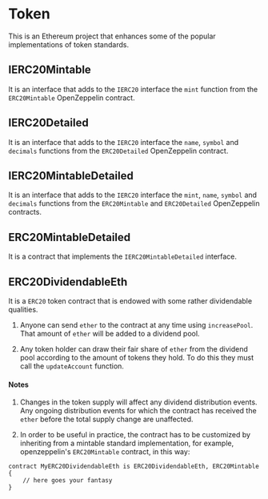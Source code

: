 # Token

This is an Ethereum project that enhances some of the popular implementations of token standards.

## IERC20Mintable

It is an interface that adds to the `IERC20` interface the `mint` function from the `ERC20Mintable` OpenZeppelin contract.


## IERC20Detailed

It is an interface that adds to the `IERC20` interface the `name`, `symbol` and `decimals` functions from the `ERC20Detailed` OpenZeppelin contract.


## IERC20MintableDetailed

It is an interface that adds to the `IERC20` interface the `mint`, `name`, `symbol` and `decimals` functions from the `ERC20Mintable` and `ERC20Detailed` OpenZeppelin contracts.

## ERC20MintableDetailed

It is a contract that implements the `IERC20MintableDetailed` interface.

## ERC20DividendableEth

It is a `ERC20` token contract that is endowed with some rather dividendable qualities. 

1. Anyone can send `ether` to the contract at any time using `increasePool`. That amount of `ether` will be added to a dividend pool.

2. Any token holder can draw their fair share of `ether` from the dividend pool according to the amount of tokens they hold. To do this they must call the `updateAccount` function.

#### Notes 
1. Changes in the token supply will affect any dividend distribution events. Any ongoing distribution events for which the contract has received the `ether` before the total supply change are unaffected.

2. In order to be useful in practice, the contract has to be customized by inheriting from a mintable standard implementation, for example, openzeppelin's `ERC20Mintable` contract, in this way:

```
contract MyERC20DividendableEth is ERC20DividendableEth, ERC20Mintable {
    // here goes your fantasy
}
```
